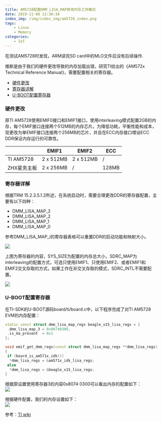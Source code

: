 ```yaml
---
title: AM5728配置DMM_LISA_MAP修改内存工作模式
date: 2019-11-08 13:30:34
index_img: /img/index_img/am5728_index.png
tags: 
    - Linux
    - Memory
categories: 
    - IoT
---
```

在测试AM5728时发现，ARM读完SD card中的MLO文件后没有后续操作.

<!-- more -->

推断是由于我们的硬件更改导致的内存加载出错，研究TI给出的《AM572x Technical Reference Manual》，需要配置相关的寄存器。

- [硬件更改](#硬件更改)
- [寄存器详解](#寄存器详解)
- [U-BOOT配置寄存器](#u-boot配置寄存器)
  
### 硬件更改

原TI AM5728使用EMIF0接口和EMIF1接口，使用interleaving模式配置2GB的内存，每个EMIF接口连接两个512MB的内存芯片。为降低功耗，平衡性能和成本，现更改为单EMIF接口连接两个256MB的芯片，并且在ECC内存接口增设ECC DDR保证内存运行的可靠性。

|             | EMIF1     | EMIF2     | ECC   |
| ----------- | --------- | --------- | ----- |
| TI AM5728   | 2 x 512MB | 2 x 512MB | /     |
| ZHX星务主板 | 2 x 256MB | /         | 128MB |
  
<!-- more -->  
### 寄存器详解

根据TRM 15.2.3.5.1.2所述，在系统启动时，需要合理更改DDR的寄存器配置，主要有以下四种：

- DMM_LISA_MAP_3
- DMM_LISA_MAP_2
- DMM_LISA_MAP_1
- DMM_LISA_MAP_0
  
参考DMM_LISA_MAP_i的寄存器表格可以重置DDR的启动功能和映射大小。  

![](/img/ram/pic1.png)
  
上图为寄存器的内容，SYS_SIZE为配置的内存总大小，SDRC_MAP为interleaving的配置方式，可选只使用EMIF1、只使用EMIF2、或者EMIF1和EMIF2交叉存取的方式，如果工作在非交叉存取的模式，SDRC_INTL不需要配置。  
  
![](/img/ram/pic2.png)

### U-BOOT配置寄存器

在TI-SDK的U-BOOT源码board/ti/board.c中，以下程序完成了对TI AM5728 EVM的内存配置：  

```CPP
static const struct dmm_lisa_map_regs beagle_x15_lisa_regs = {
 .dmm_lisa_map_3 = 0x80740300,
 .is_ma_present  = 0x1
};

void emif_get_dmm_regs(const struct dmm_lisa_map_regs **dmm_lisa_regs)
{
 if (board_is_am571x_idk())
  *dmm_lisa_regs = &am571x_idk_lisa_regs;
 else
  *dmm_lisa_regs = &beagle_x15_lisa_regs;
}

```

根据原设置使用寄存器3的内容0x8074 0300可以看出内存的配置如下：  
![](/img/ram/pic3.png)

根据硬件配置，我们的内存设置如下：  
![](/img/ram/pic4.png)

参考：[TI wiki](http://processors.wiki.ti.com/index.php?oldid=127545&title=EZSDK_Memory_Map&keyMatch=MEMORY%20MAP&tisearch=Search-CN-everything)  
